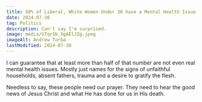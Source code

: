 ```yaml
---
title: 50% of Liberal, White Women Under 30 have a Mental Health Issue
date: 2024-07-30
tag: Politics
description: Can't say I'm surprised.
image: media/GTqrSb_XgAElJZg.jpeg
imageAlt: Andrew Torba
lastModified: 2024-07-30
---
```

I can guarantee that at least more than half of that number are not even real mental health issues. Mostly just names for the signs of unfaithful households, absent fathers, trauma and a desire to gratify the flesh.

Needless to say, these people need our prayer. They need to hear the good news of Jesus Christ and what He has done for us in His death.